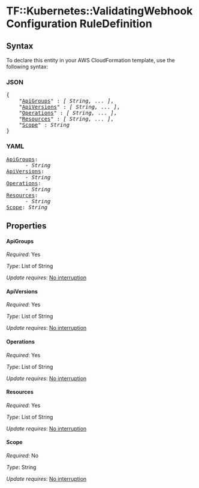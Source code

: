 # TF::Kubernetes::ValidatingWebhookConfiguration RuleDefinition

## Syntax

To declare this entity in your AWS CloudFormation template, use the following syntax:

### JSON

<pre>
{
    "<a href="#apigroups" title="ApiGroups">ApiGroups</a>" : <i>[ String, ... ]</i>,
    "<a href="#apiversions" title="ApiVersions">ApiVersions</a>" : <i>[ String, ... ]</i>,
    "<a href="#operations" title="Operations">Operations</a>" : <i>[ String, ... ]</i>,
    "<a href="#resources" title="Resources">Resources</a>" : <i>[ String, ... ]</i>,
    "<a href="#scope" title="Scope">Scope</a>" : <i>String</i>
}
</pre>

### YAML

<pre>
<a href="#apigroups" title="ApiGroups">ApiGroups</a>: <i>
      - String</i>
<a href="#apiversions" title="ApiVersions">ApiVersions</a>: <i>
      - String</i>
<a href="#operations" title="Operations">Operations</a>: <i>
      - String</i>
<a href="#resources" title="Resources">Resources</a>: <i>
      - String</i>
<a href="#scope" title="Scope">Scope</a>: <i>String</i>
</pre>

## Properties

#### ApiGroups

_Required_: Yes

_Type_: List of String

_Update requires_: [No interruption](https://docs.aws.amazon.com/AWSCloudFormation/latest/UserGuide/using-cfn-updating-stacks-update-behaviors.html#update-no-interrupt)

#### ApiVersions

_Required_: Yes

_Type_: List of String

_Update requires_: [No interruption](https://docs.aws.amazon.com/AWSCloudFormation/latest/UserGuide/using-cfn-updating-stacks-update-behaviors.html#update-no-interrupt)

#### Operations

_Required_: Yes

_Type_: List of String

_Update requires_: [No interruption](https://docs.aws.amazon.com/AWSCloudFormation/latest/UserGuide/using-cfn-updating-stacks-update-behaviors.html#update-no-interrupt)

#### Resources

_Required_: Yes

_Type_: List of String

_Update requires_: [No interruption](https://docs.aws.amazon.com/AWSCloudFormation/latest/UserGuide/using-cfn-updating-stacks-update-behaviors.html#update-no-interrupt)

#### Scope

_Required_: No

_Type_: String

_Update requires_: [No interruption](https://docs.aws.amazon.com/AWSCloudFormation/latest/UserGuide/using-cfn-updating-stacks-update-behaviors.html#update-no-interrupt)

